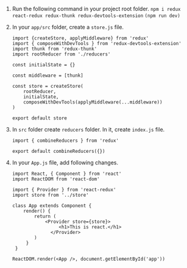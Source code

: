 1. Run the following command in your project root folder.
   `npm i redux react-redux redux-thunk redux-devtools-extension`
   `(npm run dev)`

2. In your `app/src` folder, create a `store.js` file.

   ```react
   import {createStore, applyMiddleware} from 'redux'
   import { composeWithDevTools } from 'redux-devtools-extension'
   import thunk from 'redux-thunk'
   import rootReducer from './reducers'
   
   const initialState = {}
   
   const middleware = [thunk]
   
   const store = createStore(
       rootReducer,
       initialState,
       composeWithDevTools(applyMiddleware(...middleware))
   )
   
   export default store
   ```

3. In `src` folder create `reducers` folder. In it, create `index.js` file.

   ```react
   import { combineReducers } from 'redux'
   
   export default combineReducers({})
   ```

4. In your `App.js` file, add following changes.

   ```react
   import React, { Component } from 'react'
   import ReactDOM from 'react-dom'
   
   import { Provider } from 'react-redux'
   import store from '../store'
   
   class App extends Component {
       render() {
           return (
               <Provider store={store}>
                    <h1>This is react.</h1>
                 </Provider>
           )
        }
    }
   
   ReactDOM.render(<App />, document.getElementById('app'))
   ```

   


